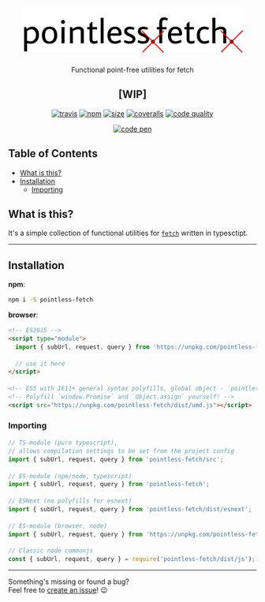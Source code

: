 <h1 align="center" style="text-align: center">
  <img src="assets/logo.png"/>
</h1>

<p align="center">
Functional point-free utilities for fetch
</p>

<h2 align="center">
[WIP]
</h2>

<p align="center">
<a href="https://travis-ci.com/raiondesu-experiments/pointless-fetch" title="Latest Travis CI build"><img src="https://img.shields.io/travis/com/raiondesu-experiments/pointless-fetch?style=flat-square" alt="travis"></a>
<a href="https://www.npmjs.com/package/pointless-fetch" title="Downloads per month, but who cares?"><img src="https://img.shields.io/npm/dm/pointless-fetch.svg?style=flat-square" alt="npm"></a>
<a href="https://bundlephobia.com/result?p=pointless-fetch@latest" title="minzipped size"><img src="https://img.shields.io/bundlephobia/minzip/pointless-fetch@latest?style=flat-square" alt="size"></a>
<a href="https://coveralls.io/github/raiondesu-experiments/pointless-fetch" title="Code coverage"><img src="https://img.shields.io/coveralls/github/raiondesu-experiments/pointless-fetch?style=flat-square" alt="coveralls"></a>
<a href="https://codeclimate.com/github/raiondesu-experiments/pointless-fetch/maintainability" title="Code quality"><img src="https://img.shields.io/codeclimate/maintainability/raiondesu-experiments/pointless-fetch?style=flat-square" alt="code quality"></a></p>
</p>

<p align="center">
<a href="https://codepen.io/raiondesu/pen/GRRXZBz" title="Link to in-browser playground"><img src="https://img.shields.io/badge/playground-link-blueviolet?style=flat-square" alt="code pen"></a>
</p>

## Table of Contents<!-- omit in toc -->
- [What is this?](#what-is-this)
- [Installation](#installation)
  - [Importing](#importing)

## What is this?

It's a simple collection of functional utilities for [`fetch`](https://developer.mozilla.org/en-US/docs/Web/API/WindowOrWorkerGlobalScope/fetch) written in typesctipt.

---

## Installation

**npm**:
```bash
npm i -S pointless-fetch
```

**browser**:
```html
<!-- ES2015 -->
<script type="module">
  import { subUrl, request, query } from 'https://unpkg.com/pointless-fetch';

  // use it here
</script>

<!-- ES5 with IE11+ general syntax polyfills, global object - `pointless` -->
<!-- Polyfill `window.Promise` and `Object.assign` yourself! -->
<script src="https://unpkg.com/pointless-fetch/dist/umd.js"></script>
```

### Importing

```ts
// TS-module (pure typescript),
// allows compilation settings to be set from the project config
import { subUrl, request, query } from 'pointless-fetch/src';

// ES-module (npm/node, typescript)
import { subUrl, request, query } from 'pointless-fetch';

// ESNext (no polyfills for esnext)
import { subUrl, request, query } from 'pointless-fetch/dist/esnext';

// ES-module (browser, node)
import { subUrl, request, query } from 'https://unpkg.com/pointless-fetch';

// Classic node commonjs
const { subUrl, request, query } = require('pointless-fetch/dist/js');
```



---

Something's missing or found a bug?\
Feel free to [create an issue](https://github.com/raiondesu-experiments/pointless-fetch/issues/new)! 😉
